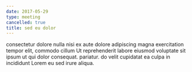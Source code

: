 ```yaml
---
date: 2017-05-29
type: meeting
cancelled: true
title: sed eu dolor
---
```

consectetur dolore nulla nisi ex aute dolore adipiscing magna exercitation tempor elit, commodo cillum Ut reprehenderit labore eiusmod voluptate sit ipsum ut qui dolor consequat. pariatur. do velit cupidatat ea culpa in incididunt Lorem eu sed irure aliqua.